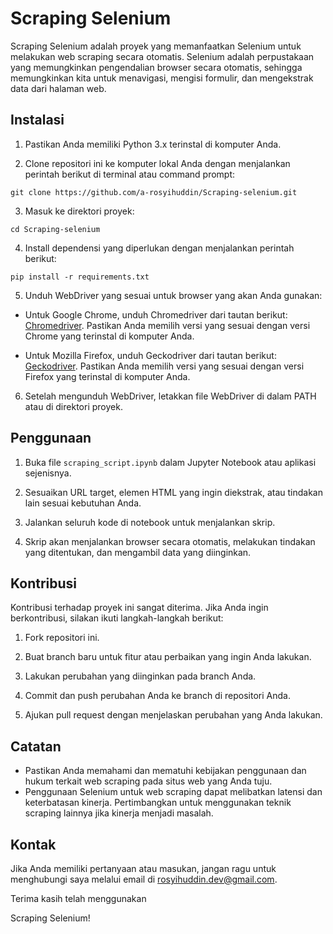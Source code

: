 # Scraping Selenium

Scraping Selenium adalah proyek yang memanfaatkan Selenium untuk melakukan web scraping secara otomatis. Selenium adalah perpustakaan yang memungkinkan pengendalian browser secara otomatis, sehingga memungkinkan kita untuk menavigasi, mengisi formulir, dan mengekstrak data dari halaman web.


## Instalasi

1. Pastikan Anda memiliki Python 3.x terinstal di komputer Anda.

2. Clone repositori ini ke komputer lokal Anda dengan menjalankan perintah berikut di terminal atau command prompt:

```shell
git clone https://github.com/a-rosyihuddin/Scraping-selenium.git
```

3. Masuk ke direktori proyek:

```shell
cd Scraping-selenium
```

4. Install dependensi yang diperlukan dengan menjalankan perintah berikut:

```shell
pip install -r requirements.txt
```

5. Unduh WebDriver yang sesuai untuk browser yang akan Anda gunakan:

- Untuk Google Chrome, unduh Chromedriver dari tautan berikut: [Chromedriver](https://sites.google.com/a/chromium.org/chromedriver/downloads). Pastikan Anda memilih versi yang sesuai dengan versi Chrome yang terinstal di komputer Anda.

- Untuk Mozilla Firefox, unduh Geckodriver dari tautan berikut: [Geckodriver](https://github.com/mozilla/geckodriver/releases). Pastikan Anda memilih versi yang sesuai dengan versi Firefox yang terinstal di komputer Anda.

6. Setelah mengunduh WebDriver, letakkan file WebDriver di dalam PATH atau di direktori proyek.

## Penggunaan

1. Buka file `scraping_script.ipynb` dalam Jupyter Notebook atau aplikasi sejenisnya.

2. Sesuaikan URL target, elemen HTML yang ingin diekstrak, atau tindakan lain sesuai kebutuhan Anda.

3. Jalankan seluruh kode di notebook untuk menjalankan skrip.

4. Skrip akan menjalankan browser secara otomatis, melakukan tindakan yang ditentukan, dan mengambil data yang diinginkan.

## Kontribusi

Kontribusi terhadap proyek ini sangat diterima. Jika Anda ingin berkontribusi, silakan ikuti langkah-langkah berikut:

1. Fork repositori ini.

2. Buat branch baru untuk fitur atau perbaikan yang ingin Anda lakukan.

3. Lakukan perubahan yang diinginkan pada branch Anda.

4. Commit dan push perubahan Anda ke branch di repositori Anda.

5. Ajukan pull request dengan menjelaskan perubahan yang Anda lakukan.

## Catatan

- Pastikan Anda memahami dan mematuhi kebijakan penggunaan dan hukum terkait web scraping pada situs web yang Anda tuju.
- Penggunaan Selenium untuk web scraping dapat melibatkan latensi dan keterbatasan kinerja. Pertimbangkan untuk menggunakan teknik scraping lainnya jika kinerja menjadi masalah.


## Kontak

Jika Anda memiliki pertanyaan atau masukan, jangan ragu untuk menghubungi saya melalui email di <rosyihuddin.dev@gmail.com>.

Terima kasih telah menggunakan

 Scraping Selenium!